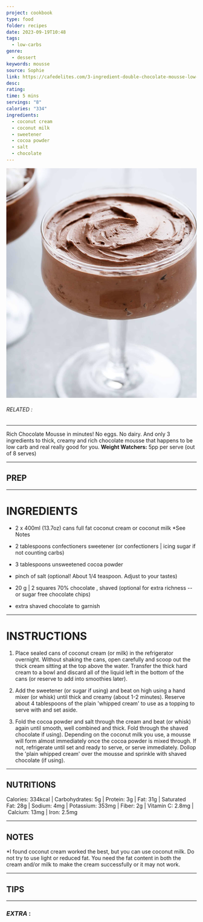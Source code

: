 ```yaml
---
project: cookbook
type: food
folder: recipes
date: 2023-09-19T10:48
tags:
  - low-carbs
genre:
  - dessert
keywords: mousse
source: Sophie
link: https://cafedelites.com/3-ingredient-double-chocolate-mousse-low-carb/
desc: 
rating: 
time: 5 mins
servings: "8"
calories: "334"
ingredients:
  - coconut cream
  - coconut milk
  - sweetener
  - cocoa powder
  - salt
  - chocolate
---
```


![IMAGE](image_152.png)

###### *RELATED* : 
---
Rich Chocolate Mousse in minutes! No eggs. No dairy. And only 3 ingredients to thick, creamy and rich chocolate mousse that happens to be low carb and real really good for you. **Weight Watchers:** 5pp per serve (out of 8 serves)

---
## PREP



---
# INGREDIENTS

- 2 x 400ml (13.7oz) cans full fat coconut cream or coconut milk *See Notes
    
- 2 tablespoons confectioners sweetener (or confectioners | icing sugar if not counting carbs)
    
- 3 tablespoons unsweetened cocoa powder
    
- pinch of salt (optional! About 1/4 teaspoon. Adjust to your tastes)
    
- 20 g | 2 squares 70% chocolate , shaved (optional for extra richness -- or sugar free chocolate chips)
    
- extra shaved chocolate to garnish

---
# INSTRUCTIONS

1. Place sealed cans of coconut cream (or milk) in the refrigerator overnight. Without shaking the cans, open carefully and scoop out the thick cream sitting at the top above the water. Transfer the thick hard cream to a bowl and discard all of the liquid left in the bottom of the cans (or reserve to add into smoothies later).
    
2. Add the sweetener (or sugar if using) and beat on high using a hand mixer (or whisk) until thick and creamy (about 1-2 minutes). Reserve about 4 tablespoons of the plain 'whipped cream' to use as a topping to serve with and set aside.
    
3. Fold the cocoa powder and salt through the cream and beat (or whisk) again until smooth, well combined and thick. Fold through the shaved chocolate if using). Depending on the coconut milk you use, a mousse will form almost immediately once the cocoa powder is mixed through. If not, refrigerate until set and ready to serve, or serve immediately. Dollop the 'plain whipped cream' over the mousse and sprinkle with shaved chocolate (if using).

---
## NUTRITIONS

Calories: 334kcal | Carbohydrates: 5g | Protein: 3g | Fat: 31g | Saturated Fat: 28g | Sodium: 4mg | Potassium: 353mg | Fiber: 2g | Vitamin C: 2.8mg | Calcium: 13mg | Iron: 2.5mg

---
## NOTES

*I found coconut cream worked the best, but you can use coconut milk. Do not try to use light or reduced fat. You need the fat content in both the cream and/or milk to make the cream successfully or it may not work.

---
## TIPS



---
### *EXTRA* :



